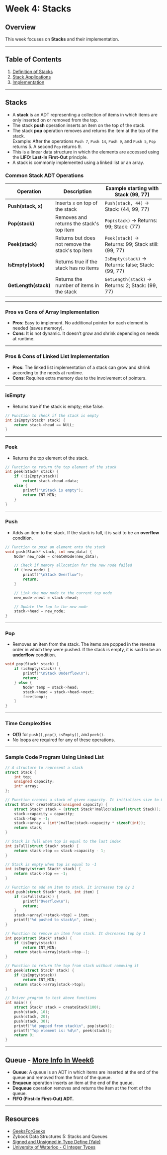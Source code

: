 # Week 4: Stacks

## Overview
This week focuses on **Stacks** and their implementation.

---

## Table of Contents
1. [Definition of Stacks](#stacks)
2. [Stack Applications](#queue)
3. [Implementation](#sample-code-program-using-linked-list)

---

## Stacks 

- A **stack** is an ADT representing a collection of items in which items are only inserted on or removed from the top. 
- The stack **push** operation inserts an item on the top of the stack. 
- The stack **pop** operation removes and returns the item at the top of the stack.  
  Example: After the operations `Push 7`, `Push 14`, `Push 9`, and `Push 5`, `Pop` returns 5. A second `Pop` returns 9.
- This is a linear data structure in which the elements are accessed using the **LIFO: Last-In First-Out** principle. 
- A stack is commonly implemented using a linked list or an array.

### Common Stack ADT Operations

| **Operation**       | **Description**                                        | **Example starting with Stack (99, 77)**   |
|---------------------|--------------------------------------------------------|--------------------------------------------|
| **Push(stack, x)**   | Inserts `x` on top of the stack                        | `Push(stack, 44)` → Stack: (44, 99, 77)    |
| **Pop(stack)**       | Removes and returns the stack's top item               | `Pop(stack)` → Returns: 99; Stack: (77)    |
| **Peek(stack)**      | Returns but does not remove the stack's top item       | `Peek(stack)` → Returns: 99; Stack still: (99, 77) |
| **IsEmpty(stack)**   | Returns true if the stack has no items                 | `IsEmpty(stack)` → Returns: false; Stack: (99, 77) |
| **GetLength(stack)** | Returns the number of items in the stack               | `GetLength(stack)` → Returns: 2; Stack: (99, 77) |

---

### Pros vs Cons of Array Implementation
- **Pros**: Easy to implement. No additional pointer for each element is needed (saves memory).
- **Cons**: It is not dynamic. It doesn’t grow and shrink depending on needs at runtime.

---

### Pros & Cons of Linked List Implementation
- **Pros**: The linked list implementation of a stack can grow and shrink according to the needs at runtime.
- **Cons**: Requires extra memory due to the involvement of pointers.

---

### isEmpty
- Returns true if the stack is empty; else false.

```c
// Function to check if the stack is empty
int isEmpty(Stack* stack) {
    return stack->head == NULL;
}
```

---

### Peek
- Returns the top element of the stack.

```c
// Function to return the top element of the stack
int peek(Stack* stack) {
    if (!isEmpty(stack))
        return stack->head->data;
    else {
        printf("\nStack is empty");
        return INT_MIN;
    }
}
```

---

### Push
- Adds an item to the stack. If the stack is full, it is said to be an **overflow** condition.

```c
// Function to push an element onto the stack
void push(Stack* stack, int new_data) {
    Node* new_node = createNode(new_data);

    // Check if memory allocation for the new node failed
    if (!new_node) {
        printf("\nStack Overflow");
        return;
    }

    // Link the new node to the current top node
    new_node->next = stack->head;

    // Update the top to the new node
    stack->head = new_node;
}
```

---

### Pop
- Removes an item from the stack. The items are popped in the reverse order in which they were pushed. If the stack is empty, it is said to be an **underflow** condition.

```c
void pop(Stack* stack) {
    if (isEmpty(stack)) {
        printf("\nStack Underflow\n");
        return;
    } else {
        Node* temp = stack->head;
        stack->head = stack->head->next;
        free(temp);
    }
}
```

---

### Time Complexities
- **O(1)** for `push()`, `pop()`, `isEmpty()`, and `peek()`.
- No loops are required for any of these operations.

---

### Sample Code Program Using Linked List
```c
// A structure to represent a stack
struct Stack {
    int top;
    unsigned capacity;
    int* array;
};

// Function creates a stack of given capacity. It initializes size to 0
struct Stack* createStack(unsigned capacity) {
    struct Stack* stack = (struct Stack*)malloc(sizeof(struct Stack));
    stack->capacity = capacity;
    stack->top = -1;
    stack->array = (int*)malloc(stack->capacity * sizeof(int));
    return stack;
}

// Stack is full when top is equal to the last index
int isFull(struct Stack* stack) {
    return stack->top == stack->capacity - 1;
}

// Stack is empty when top is equal to -1
int isEmpty(struct Stack* stack) {
    return stack->top == -1;
}

// Function to add an item to stack. It increases top by 1
void push(struct Stack* stack, int item) {
    if (isFull(stack)) {
        printf("Overflow\n");
        return;
    }
    stack->array[++stack->top] = item;
    printf("%d pushed to stack\n", item);
}

// Function to remove an item from stack. It decreases top by 1
int pop(struct Stack* stack) {
    if (isEmpty(stack))
        return INT_MIN;
    return stack->array[stack->top--];
}

// Function to return the top from stack without removing it
int peek(struct Stack* stack) {
    if (isEmpty(stack))
        return INT_MIN;
    return stack->array[stack->top];
}

// Driver program to test above functions
int main() {
    struct Stack* stack = createStack(100);
    push(stack, 10);
    push(stack, 20);
    push(stack, 30);
    printf("%d popped from stack\n", pop(stack));
    printf("Top element is: %d\n", peek(stack));
    return 0;
}
```

---

## Queue - [More Info In Week6](/week5-queuesandsearch) 

- **Queue**: A queue is an ADT in which items are inserted at the end of the queue and removed from the front of the queue.
- **Enqueue** operation inserts an item at the end of the queue.
- **Dequeue** operation removes and returns the item at the front of the queue.
- **FIFO (First-In First-Out) ADT.**

---

## Resources
- [GeeksForGeeks](https://www.geeksforgeeks.org/implement-a-stack-using-singly-linked-list/)
- Zybook Data Structures 5: Stacks and Queues
- [Signed and Unsigned in Type Define (Yale)](https://www.cs.yale.edu/homes/aspnes/pinewiki/C(2f)IntegerTypes.html#:~:text=Unsigned%20variables%2C%20which%20can%20be,the%20whim%20of%20the%20compiler)
- [University of Waterloo - C Integer Types](https://ece.uwaterloo.ca/~dwharder/icsrts/C/07/)
